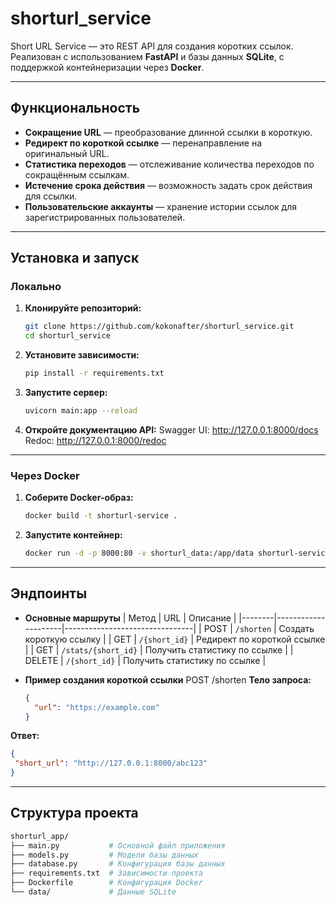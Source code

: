 # shorturl_service

Short URL Service — это REST API для создания коротких ссылок. Реализован с использованием **FastAPI** и базы данных **SQLite**, с поддержкой контейнеризации через **Docker**.

---

## Функциональность
- **Сокращение URL** — преобразование длинной ссылки в короткую.
- **Редирект по короткой ссылке** — перенаправление на оригинальный URL.
- **Статистика переходов** — отслеживание количества переходов по сокращённым ссылкам.
- **Истечение срока действия** — возможность задать срок действия для ссылки.
- **Пользовательские аккаунты** — хранение истории ссылок для зарегистрированных пользователей.

---

## Установка и запуск

### Локально
1. **Клонируйте репозиторий:**
   ```bash
   git clone https://github.com/kokonafter/shorturl_service.git
   cd shorturl_service
2. **Установите зависимости:**
   ```bash
   pip install -r requirements.txt
3. **Запустите сервер:**
   ```bash
   uvicorn main:app --reload
4. **Откройте документацию API:**
Swagger UI: http://127.0.0.1:8000/docs
Redoc: http://127.0.0.1:8000/redoc

---

### Через Docker
1. **Соберите Docker-образ:**
   ```bash
   docker build -t shorturl-service .
2. **Запустите контейнер:**
   ```bash
   docker run -d -p 8000:80 -v shorturl_data:/app/data shorturl-service

---

## Эндпоинты
- **Основные маршруты**
  | Метод  | URL                 | Описание                       |
  |--------|---------------------|--------------------------------|
  | POST   | `/shorten`          | Создать короткую ссылку        |
  | GET    | `/{short_id}`       | Редирект по короткой ссылке    |
  | GET    | `/stats/{short_id}` | Получить статистику по ссылке  |
  | DELETE | `/{short_id}`       | Получить статистику по ссылке  |


- **Пример создания короткой ссылки**
POST /shorten
**Тело запроса:**
  ```json
  {
    "url": "https://example.com"
  }
**Ответ:**
   ```json
  {
    "short_url": "http://127.0.0.1:8000/abc123"
  }

```

---

## Структура проекта
 ```bash
shorturl_app/
├── main.py           # Основной файл приложения
├── models.py         # Модели базы данных
├── database.py       # Конфигурация базы данных
├── requirements.txt  # Зависимости проекта
├── Dockerfile        # Конфигурация Docker
└── data/             # Данные SQLite
